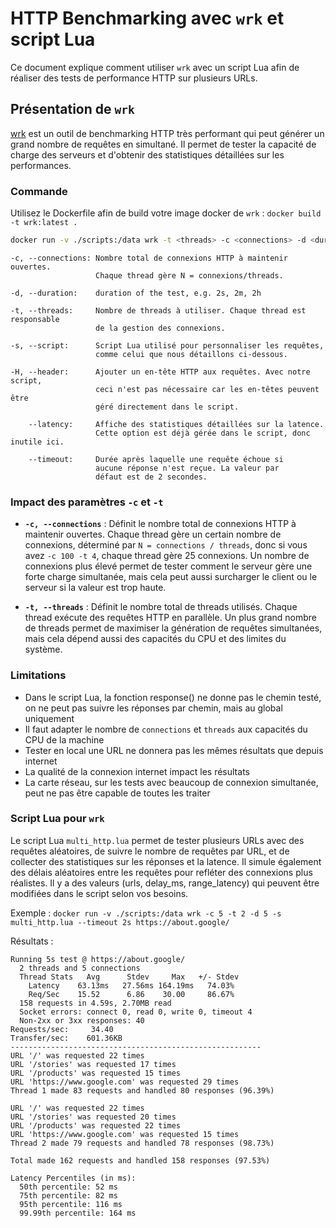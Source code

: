 # HTTP Benchmarking avec `wrk` et script Lua

Ce document explique comment utiliser `wrk` avec un script Lua afin de réaliser des tests de performance HTTP sur plusieurs URLs.

## Présentation de `wrk`

[wrk](https://github.com/wg/wrk) est un outil de benchmarking HTTP très performant qui peut générer un grand nombre de requêtes en simultané. Il permet de tester la capacité de charge des serveurs et d'obtenir des statistiques détaillées sur les performances.

### Commande

Utilisez le Dockerfile afin de build votre image docker de `wrk` : `docker build -t wrk:latest .`

```bash
docker run -v ./scripts:/data wrk -t <threads> -c <connections> -d <duration> -s <script.lua> <url>
```

```text
-c, --connections: Nombre total de connexions HTTP à maintenir ouvertes. 
                   Chaque thread gère N = connexions/threads.

-d, --duration:    duration of the test, e.g. 2s, 2m, 2h

-t, --threads:     Nombre de threads à utiliser. Chaque thread est responsable 
                   de la gestion des connexions.

-s, --script:      Script Lua utilisé pour personnaliser les requêtes, 
                   comme celui que nous détaillons ci-dessous.

-H, --header:      Ajouter un en-tête HTTP aux requêtes. Avec notre script,
                   ceci n'est pas nécessaire car les en-têtes peuvent être 
                   géré directement dans le script.

    --latency:     Affiche des statistiques détaillées sur la latence. 
                   Cette option est déjà gérée dans le script, donc inutile ici.

    --timeout:     Durée après laquelle une requête échoue si
                   aucune réponse n'est reçue. La valeur par 
                   défaut est de 2 secondes.
```

### Impact des paramètres `-c` et `-t`

- **`-c, --connections`** : Définit le nombre total de connexions HTTP à maintenir ouvertes. Chaque thread gère un certain nombre de connexions, déterminé par `N = connections / threads`, donc si vous avez `-c 100 -t 4`, chaque thread gère 25 connexions. Un nombre de connexions plus élevé permet de tester comment le serveur gère une forte charge simultanée, mais cela peut aussi surcharger le client ou le serveur si la valeur est trop haute.
  
- **`-t, --threads`** : Définit le nombre total de threads utilisés. Chaque thread exécute des requêtes HTTP en parallèle. Un plus grand nombre de threads permet de maximiser la génération de requêtes simultanées, mais cela dépend aussi des capacités du CPU et des limites du système.

### Limitations

- Dans le script Lua, la fonction response() ne donne pas le chemin testé, on ne peut pas suivre les réponses par chemin, mais au global uniquement
- Il faut adapter le nombre de `connections` et `threads` aux capacités du CPU de la machine
- Tester en local une URL ne donnera pas les mêmes résultats que depuis internet
- La qualité de la connexion internet impact les résultats
- La carte réseau, sur les tests avec beaucoup de connexion simultanée, peut ne pas être capable de toutes les traiter

### Script Lua pour `wrk`

Le script Lua `multi_http.lua` permet de tester plusieurs URLs avec des requêtes aléatoires, de suivre le nombre de requêtes par URL, et de collecter des statistiques sur les réponses et la latence. Il simule également des délais aléatoires entre les requêtes pour refléter des connexions plus réalistes. Il y a des valeurs (urls, delay_ms, range_latency) qui peuvent être modifiées dans le script selon vos besoins.

Exemple : `docker run -v ./scripts:/data wrk -c 5 -t 2 -d 5 -s multi_http.lua --timeout 2s https://about.google/`

Résultats :

```text
Running 5s test @ https://about.google/
  2 threads and 5 connections
  Thread Stats   Avg      Stdev     Max   +/- Stdev
    Latency    63.13ms   27.56ms 164.19ms   74.03%
    Req/Sec    15.52      6.86    30.00     86.67%
  158 requests in 4.59s, 2.70MB read
  Socket errors: connect 0, read 0, write 0, timeout 4
  Non-2xx or 3xx responses: 40
Requests/sec:     34.40
Transfer/sec:    601.36KB
--------------------------------------------------------
URL '/' was requested 22 times
URL '/stories' was requested 17 times
URL '/products' was requested 15 times
URL 'https://www.google.com' was requested 29 times
Thread 1 made 83 requests and handled 80 responses (96.39%)

URL '/' was requested 22 times
URL '/stories' was requested 20 times
URL '/products' was requested 22 times
URL 'https://www.google.com' was requested 15 times
Thread 2 made 79 requests and handled 78 responses (98.73%)

Total made 162 requests and handled 158 responses (97.53%)

Latency Percentiles (in ms):
  50th percentile: 52 ms
  75th percentile: 82 ms
  95th percentile: 116 ms
  99.99th percentile: 164 ms
```
